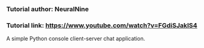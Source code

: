 ### Tutorial author: NeuralNine
### Tutorial link: https://www.youtube.com/watch?v=FGdiSJakIS4

A simple Python console client-server chat application.
